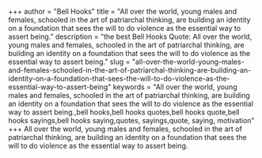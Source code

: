 +++
author = "Bell Hooks"
title = "All over the world, young males and females, schooled in the art of patriarchal thinking, are building an identity on a foundation that sees the will to do violence as the essential way to assert being."
description = "the best Bell Hooks Quote: All over the world, young males and females, schooled in the art of patriarchal thinking, are building an identity on a foundation that sees the will to do violence as the essential way to assert being."
slug = "all-over-the-world-young-males-and-females-schooled-in-the-art-of-patriarchal-thinking-are-building-an-identity-on-a-foundation-that-sees-the-will-to-do-violence-as-the-essential-way-to-assert-being"
keywords = "All over the world, young males and females, schooled in the art of patriarchal thinking, are building an identity on a foundation that sees the will to do violence as the essential way to assert being.,bell hooks,bell hooks quotes,bell hooks quote,bell hooks sayings,bell hooks saying,quotes, sayings,quote, saying, motivation"
+++
All over the world, young males and females, schooled in the art of patriarchal thinking, are building an identity on a foundation that sees the will to do violence as the essential way to assert being.
